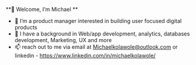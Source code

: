 **👋 Welcome, I’m Michael  **
- 👀 I’m a product manager interested in building user focused digital products
- 🌱 I have a background in Web/app development, analytics, databases development, Marketing, UX and more
- 📫 reach out to me via email at Michaelkolawole@outlook.com or linkedin - https://www.linkedin.com/in/michaelkolawole/

